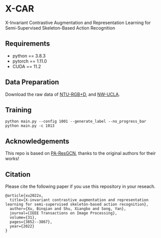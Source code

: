 # X-CAR
X-Invariant Contrastive Augmentation and Representation Learning for Semi-Supervised Skeleton-Based Action Recognition
## Requirements
- python == 3.8.3
- pytorch == 1.11.0
- CUDA == 11.2
## Data Preparation
Download the raw data of [NTU-RGB+D](https://github.com/shahroudy/NTURGB-D), and [NW-UCLA](https://www.dropbox.com/s/10pcm4pksjy6mkq/all_sqe.zip?dl=0).
## Training
```
python main.py --config 1001 --generate_label --no_progress_bar
python main.py -c 1013 
```
## Acknowledgements
This repo is based on [PA-ResGCN](https://gitee.com/yfsong0709/ResGCNv1), thanks to the original authors for their works!
## Citation
Please cite the following paper if you use this repository in your reseach.
```
@article{xu2022x,
  title={X-invariant contrastive augmentation and representation learning for semi-supervised skeleton-based action recognition},
  author={Xu, Binqian and Shu, Xiangbo and Song, Yan},
  journal={IEEE Transactions on Image Processing},
  volume={31},
  pages={3852--3867},
  year={2022}
}
 ```
